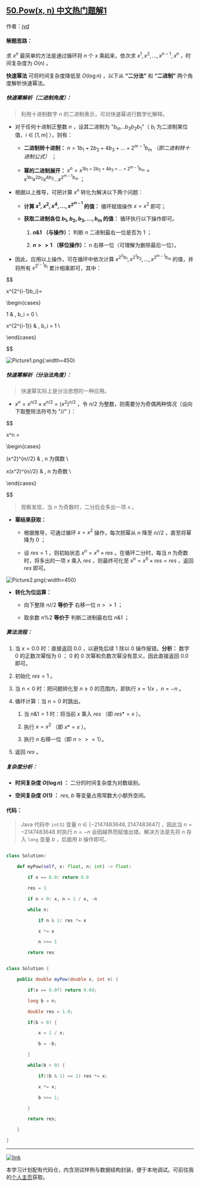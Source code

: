 ## [50.Pow(x, n) 中文热门题解1](https://leetcode.cn/problems/powx-n/solutions/100000/50-powx-n-kuai-su-mi-qing-xi-tu-jie-by-jyd)

作者：[jyd](https://leetcode.cn/u/jyd)
#### 解题思路：

求 $x^n$ 最简单的方法是通过循环将 $n$ 个 $x$ 乘起来，依次求 $x^1, x^2, ..., x^{n-1}, x^n$ ，时间复杂度为 $O(n)$ 。
**快速幂法** 可将时间复杂度降低至 $O(\log n)$ ，以下从 **“二分法”** 和 **“二进制”** 两个角度解析快速幂法。

##### 快速幂解析（二进制角度）：

> 利用十进制数字 $n$ 的二进制表示，可对快速幂进行数学化解释。

- 对于任何十进制正整数 $n$ ，设其二进制为 "$b_m...b_3b_2b_1$"（ $b_i$ 为二进制某位值，$i \in [1,m]$ ），则有：
  - **二进制转十进制：** $n = 1b_1 + 2b_2 + 4b_3 + ... + 2^{m-1}b_m$ *（即二进制转十进制公式）* ；
  - **幂的二进制展开：** $x^n = x^{1b_1 + 2b_2 + 4b_3 + ... + 2^{m-1}b_m} = x^{1b_1}x^{2b_2}x^{4b_3}...x^{2^{m-1}b_m}$  ；
- 根据以上推导，可把计算 $x^n$ 转化为解决以下两个问题：
  - **计算 $x^1, x^2, x^4, ..., x^{2^{m-1}}$ 的值：** 循环赋值操作 $x = x^2$ 即可；
  - **获取二进制各位 $b_1, b_2, b_3, ..., b_m$ 的值：** 循环执行以下操作即可。
    1. **$n \& 1$ （与操作）：** 判断 $n$ 二进制最右一位是否为 $1$ ；
    2. **$n>>1$  （移位操作）：** $n$ 右移一位（可理解为删除最后一位）。
- 因此，应用以上操作，可在循环中依次计算 $x^{2^{0}b_1}, x^{2^{1}b_2}, ..., x^{2^{m-1}b_m}$ 的值，并将所有 $x^{2^{i-1}b_i}$ 累计相乘即可，其中：

$$
x^{2^{i-1}b_i}=
\begin{cases}
 1 & , b_i = 0 \\
 x^{2^{i-1}} & , b_i = 1 \\
\end{cases}
$$

![Picture1.png](https://pic.leetcode-cn.com/40a7a874523e26cacae9c502a6e8cf8b58dba878739f17e6bb3ed6be76e97569-Picture1.png){:width=450}

##### 快速幂解析（分治法角度）：

> 快速幂实际上是分治思想的一种应用。

- $x^n = x^{n/2} \times x^{n/2} = (x^2)^{n/2}$ ，令 $n/2$ 为整数，则需要分为奇偶两种情况（设向下取整除法符号为 "$//$" ）：

$$
x^n =
\begin{cases}
 (x^2)^{n//2} & , n 为偶数 \\
 x(x^2)^{n//2} & , n 为奇数  \\
\end{cases}
$$

> 观察发现，当 $n$ 为奇数时，二分后会多出一项 $x$ 。

- **幂结果获取：**
  - 根据推导，可通过循环 $x = x^2$ 操作，每次把幂从 $n$ 降至 $n//2$ ，直至将幂降为 $0$ ；
  - 设 $res=1$ ，则初始状态 $x^n = x^n \times res$ 。在循环二分时，每当 $n$ 为奇数时，将多出的一项 $x$ 乘入 $res$ ，则最终可化至 $x^n = x^0 \times res = res$ ，返回 $res$ 即可。

![Picture2.png](https://pic.leetcode-cn.com/379a042b9d8df3a96d1ac0f27346718033bf3bfce69731bab52bf6f372b4c8f4-Picture2.png){:width=450}

- **转化为位运算：**
  - 向下整除 $n // 2$  **等价于** 右移一位 $n >> 1$ ；
  - 取余数 $n \% 2$ **等价于** 判断二进制最右位 $n \& 1$ ；

##### 算法流程：

1. 当 $x = 0.0$ 时：直接返回 $0.0$ ，以避免后续 $1$ 除以 $0$ 操作报错。**分析：** 数字 $0$ 的正数次幂恒为 $0$ ； $0$ 的 $0$ 次幂和负数次幂没有意义，因此直接返回 $0.0$ 即可。
2. 初始化 $res = 1$ 。
3. 当 $n < 0$ 时：把问题转化至 $n \geq 0$ 的范围内，即执行 $x = 1/x$ ，$n = - n$ 。
4. 循环计算：当 $n = 0$ 时跳出。
   1. 当 $n \& 1 = 1$ 时：将当前 $x$ 乘入 $res$ （即 $res *= x$ ）。
   2. 执行 $x = x^2$ （即 $x *= x$ ）。
   3. 执行 $n$ 右移一位（即 $n >>= 1$）。
5. 返回 $res$ 。

##### 复杂度分析：

- **时间复杂度 $O(\log n)$ ：** 二分的时间复杂度为对数级别。 
- **空间复杂度 $O(1)$ ：** $res$, $b$ 等变量占用常数大小额外空间。

#### 代码：

> Java 代码中 `int32` 变量 $n \in [-2147483648, 2147483647]$ ，因此当 $n = -2147483648$ 时执行 $n = -n$ 会因越界而赋值出错。解决方法是先将 $n$ 存入 `long` 变量 $b$ ，后面用 $b$ 操作即可。

```Python []
class Solution:
    def myPow(self, x: float, n: int) -> float:
        if x == 0.0: return 0.0
        res = 1
        if n < 0: x, n = 1 / x, -n
        while n:
            if n & 1: res *= x
            x *= x
            n >>= 1
        return res
```

```Java []
class Solution {
    public double myPow(double x, int n) {
        if(x == 0.0f) return 0.0d;
        long b = n;
        double res = 1.0;
        if(b < 0) {
            x = 1 / x;
            b = -b;
        }
        while(b > 0) {
            if((b & 1) == 1) res *= x;
            x *= x;
            b >>= 1;
        }
        return res;
    }
}
```

---

[![link](https://pic.leetcode.cn/1692032516-LSqzdC-760_100_3.png)](https://leetcode.cn/studyplan/selected-coding-interview/)

本学习计划配有代码仓，内含测试样例与数据结构封装，便于本地调试。可前往我的[个人主页](https://leetcode.cn/u/jyd/)获取。